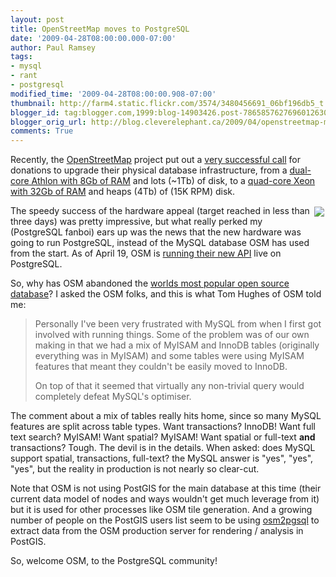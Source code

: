 ```yaml
---
layout: post
title: OpenStreetMap moves to PostgreSQL
date: '2009-04-28T08:00:00.000-07:00'
author: Paul Ramsey
tags:
- mysql
- rant
- postgresql
modified_time: '2009-04-28T08:00:00.908-07:00'
thumbnail: http://farm4.static.flickr.com/3574/3480456691_06bf196db5_t.jpg
blogger_id: tag:blogger.com,1999:blog-14903426.post-7865857627696012630
blogger_orig_url: http://blog.cleverelephant.ca/2009/04/openstreetmap-moves-to-postgresql.html
comments: True
---
```


Recently, the [OpenStreetMap](http://openstreetmap.org/) project put out a [very successful call](http://www.opengeodata.org/?p=391) for donations to upgrade their physical database infrastructure, from a [dual-core Athlon with 8Gb of RAM](http://wiki.openstreetmap.org/wiki/Servers/db) and lots (~1Tb) of disk, to a [quad-core Xeon with 32Gb of RAM](http://wiki.openstreetmap.org/wiki/Servers/smaug) and heaps (4Tb) of (15K RPM) disk.

<img src="http://farm4.static.flickr.com/3574/3480456691_06bf196db5_m.jpg" style="float:right;padding:2px;" />The speedy success of the hardware appeal (target reached in less than three days) was pretty impressive, but what really perked my (PostgreSQL fanboi) ears up was the news that the new hardware was going to run PostgreSQL, instead of the MySQL database OSM has used from the start.  As of April 19, OSM is [running their new API](http://lists.openstreetmap.org/pipermail/talk/2009-April/035991.html) live on PostgreSQL.

So, why has OSM abandoned the [worlds most popular open source database](http://www.mysql.com/)? I asked the OSM folks, and this is what Tom Hughes of OSM told me:

> Personally I've been very frustrated with MySQL from when I first got involved with running things. Some of the problem was of our own making in that we had a mix of MyISAM and InnoDB tables (originally everything was in MyISAM) and some tables were using MyISAM features that meant they couldn't be easily moved to InnoDB.
> 
> On top of that it seemed that virtually any non-trivial query would completely defeat MySQL's optimiser.

The comment about a mix of tables really hits home, since so many MySQL features are split across table types. Want transactions? InnoDB! Want full text search? MyISAM! Want spatial? MyISAM! Want spatial or full-text **and** transactions? Tough. The devil is in the details. When asked: does MySQL support spatial, transactions, full-text? the MySQL answer is "yes", "yes", "yes", but the reality in production is not nearly so clear-cut.

Note that OSM is not using PostGIS for the main database at this time (their current data model of nodes and ways wouldn't get much leverage from it) but it is used for other processes like OSM tile generation. And a growing number of people on the PostGIS users list seem to be using [osm2pgsql](http://svn.openstreetmap.org/applications/utils/export/osm2pgsql/) to extract data from the OSM production server for rendering / analysis in PostGIS.

So, welcome OSM, to the PostgreSQL community!